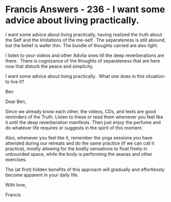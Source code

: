 # Francis Answers - 236 - I want some advice about living practically.

I want some advice about living practically, having realized the truth about the Self and the limitations of the me-self.  The separateness is still abound, but the belief is wafer thin. The bundle of thoughts carried are also light.  

I listen to your videos and other Advita ones till the deep reverberations are there.  There is cognizance of the thoughts of separateness that are here now that disturb the peace and simplicity.  

I want some advice about living practically.  What one does in this situation- to live it?  

Ben  

Dear Ben,

Since we already know each other, the videos, CDs, and texts are good reminders of the Truth. Listen to these or read them whenever you feel like it until the deep reverberation manifests. Then just enjoy the perfume and do whatever life requires or suggests in the spirit of this moment.

Also, whenever you feel like it, remember the yoga sessions you have attended during our retreats and do the same practice (if we can call it practice), mostly allowing for the bodily sensations to float freely in unbounded space, while the body is performing the asanas and other exercises.

The (at first) hidden benefits of this approach will gradually and effortlessly become apparent in your daily life.

With love,

Francis

